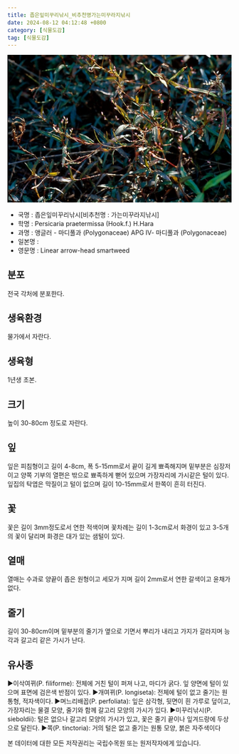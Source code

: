 ```yaml
---
title: 좁은잎미꾸리낚시_비추천명가는미꾸라지낚시
date: 2024-08-12 04:12:48 +0800
category: [식물도감]
tag: [식물도감]
---
```




![좁은잎미꾸리낚시[비추천명 : 가는미꾸라지낚시]](/assets/img/fileUpload/plants/basic/Polygonaceae/Persicaria/1370/1370_1_th2.jpg)
- 국명 : 좁은잎미꾸리낚시[비추천명 : 가는미꾸라지낚시]
- 학명 : Persicaria praetermissa (Hook.f.) H.Hara
- 과명 : 앵글러 - 마디풀과 (Polygonaceae) APG Ⅳ- 마디풀과 (Polygonaceae)
- 일본명 : 
- 영문명 : Linear arrow-head smartweed


## 분포
전국 각처에 분포한다.
## 생육환경
물가에서 자란다.
## 생육형
1년생 초본.
## 크기
높이 30-80cm 정도로 자란다.
## 잎
잎은 피침형이고 길이 4-8cm, 폭 5-15mm로서 끝이 길게 뾰족해지며 밑부분은 심장저이고 양쪽 기부의 열편은 밖으로 뾰족하게 뻗어 있으며 가장자리에 가시같은 털이 있다. 잎집의 탁엽은 막질이고 털이 없으며 길이 10-15mm로서 한쪽이 흔히 터진다.
## 꽃
꽃은 길이 3mm정도로서 연한 적색이며 꽃차례는 길이 1-3cm로서 화경이 있고 3-5개의 꽃이 달리며 화경은 대가 있는 샘털이 있다.
## 열매
열매는 수과로 양끝이 좁은 원형이고 세모가 지며 길이 2mm로서 연한 갈색이고 윤채가 없다.
## 줄기
길이 30-80cm이며 밑부분의 줄기가 옆으로 기면서 뿌리가 내리고 가지가 갈라지며 능각과 갈고리 같은 가시가 난다.
## 유사종
▶이삭여뀌(P. filiforme): 전체에 거친 털이 퍼져 나고, 마디가 굵다. 잎 양면에 털이 있으며 표면에 검은색 반점이 있다.
▶개여뀌(P. longiseta): 전체에 털이 없고 줄기는 원통형, 적자색이다.
▶며느리배꼽(P. perfoliata): 잎은 삼각형, 뒷면이 흰 가루로 덮이고, 가장자리는 물결 모양, 줄기와 함께 갈고리 모양의 가시가 있다.
▶미꾸리낚시(P. sieboldii): 털은 없으나 갈고리 모양의 가시가 있고, 꽃은 줄기 끝이나 잎겨드랑에 두상으로 달린다.
▶쪽(P. tinctoria): 거의 털은 없고 줄기는 원통 모양, 붉은 자주색이다






본 데이터에 대한 모든 저작권리는 국립수목원 또는 원저작자에게 있습니다.
